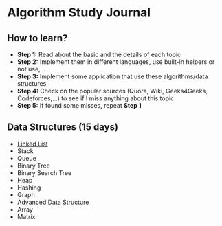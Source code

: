 # Algorithm Study Journal

## How to learn?

- **Step 1:** Read about the basic and the details of each topic
- **Step 2:** Implement them in different languages, use built-in helpers or not use,...
- **Step 3:** Implement some application that use these algorithms/data structures
- **Step 4:** Check on the popular sources (Quora, Wiki, Geeks4Geeks, Codeforces,...) to see if I miss anything about this topic
- **Step 5:** If found some misses, repeat **Step 1**

## Data Structures (15 days)

- [Linked List](./01-data-structures-linked-list.html)
- Stack
- Queue
- Binary Tree
- Binary Search Tree
- Heap
- Hashing
- Graph
- Advanced Data Structure
- Array
- Matrix
